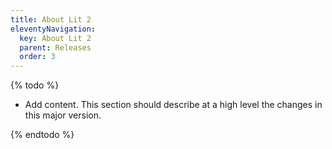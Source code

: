 ```yaml
---
title: About Lit 2
eleventyNavigation:
  key: About Lit 2
  parent: Releases
  order: 3
---
```


{% todo %}

- Add content. This section should describe at a high level the changes in this major version.

{% endtodo %}
